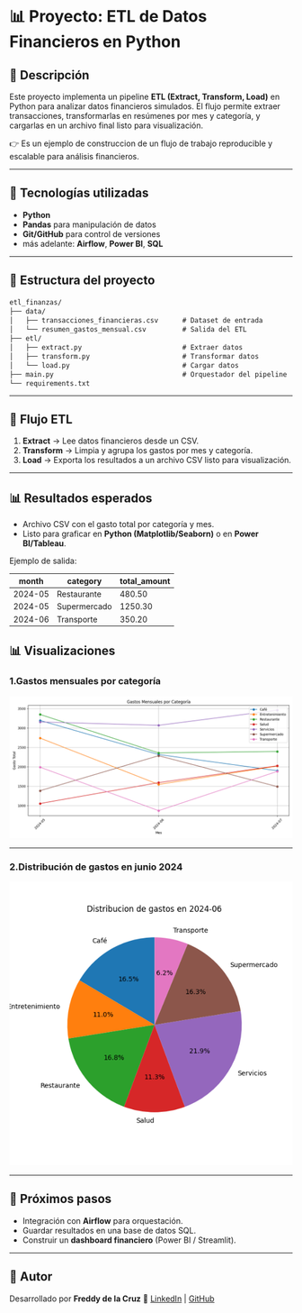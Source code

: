 # 📊 Proyecto: ETL de Datos Financieros en Python

## 🌟 Descripción

Este proyecto implementa un pipeline **ETL (Extract, Transform, Load)** en Python para analizar datos financieros simulados.
El flujo permite extraer transacciones, transformarlas en resúmenes por mes y categoría, y cargarlas en un archivo final listo para visualización.

👉 Es un ejemplo de construccion de un flujo de trabajo reproducible y escalable para análisis financieros.

---

## 🧰 Tecnologías utilizadas

* **Python**
* **Pandas** para manipulación de datos
* **Git/GitHub** para control de versiones
*  más adelante: **Airflow**, **Power BI**, **SQL**

---

## 📂 Estructura del proyecto

```text
etl_finanzas/
├── data/
│   ├── transacciones_financieras.csv      # Dataset de entrada
│   └── resumen_gastos_mensual.csv         # Salida del ETL
├── etl/
│   ├── extract.py                         # Extraer datos
│   ├── transform.py                       # Transformar datos
│   └── load.py                            # Cargar datos
├── main.py                                # Orquestador del pipeline
└── requirements.txt
```

---

## 🔁 Flujo ETL

1. **Extract** → Lee datos financieros desde un CSV.
2. **Transform** → Limpia y agrupa los gastos por mes y categoría.
3. **Load** → Exporta los resultados a un archivo CSV listo para visualización.

---

## 📊 Resultados esperados

* Archivo CSV con el gasto total por categoría y mes.
* Listo para graficar en **Python (Matplotlib/Seaborn)** o en **Power BI/Tableau**.

Ejemplo de salida:

| month   | category     | total\_amount |
| ------- | ------------ | ------------- |
| 2024-05 | Restaurante  | 480.50        |
| 2024-05 | Supermercado | 1250.30       |
| 2024-06 | Transporte   | 350.20        |

## 📊 Visualizaciones

### 1.Gastos mensuales por categoría
![Gastos mensuales por categoría](output/gastos_mensuales_por_categoria.png)

---

### 2.Distribución de gastos en junio 2024
![Distribución de gastos en junio 2024](output/distribucion_gastos_2024-06.png)

---

## 🚀 Próximos pasos

* Integración con **Airflow** para orquestación.
* Guardar resultados en una base de datos SQL.
* Construir un **dashboard financiero** (Power BI / Streamlit).

---

## 👤 Autor

Desarrollado por **Freddy de la Cruz**
💎 [LinkedIn](https://www.linkedin.com/in/freddyarturo311proyect/) | [GitHub](https://github.com/afreddy311)
